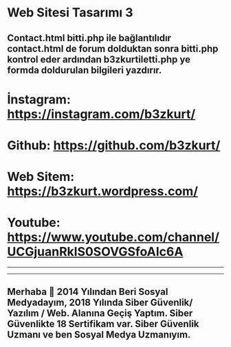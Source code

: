 # Web Sitesi Tasarımı 3

Contact.html bitti.php ile bağlantılıdır contact.html de forum dolduktan sonra bitti.php kontrol eder ardından b3zkurtiletti.php ye formda doldurulan bilgileri yazdırır.
--------------------------------------------------------------------------
# İnstagram: https://instagram.com/b3zkurt/
# Github: https://github.com/b3zkurt/
# Web Sitem: https://b3zkurt.wordpress.com/
# Youtube: https://www.youtube.com/channel/UCGjuanRklS0SOVGSfoAIc6A
--------------------------------------------------------------------------

--------------------------------------------------------------------------
Merhaba 👋
2014 Yılından Beri Sosyal Medyadayım, 2018 Yılında Siber Güvenlik/ Yazılım / Web. Alanına Geçiş Yaptım.
Siber Güvenlikte 18 Sertifikam var.
Siber Güvenlik Uzmanı ve ben Sosyal Medya Uzmanıyım.
--------------------------------------------------------------------------
